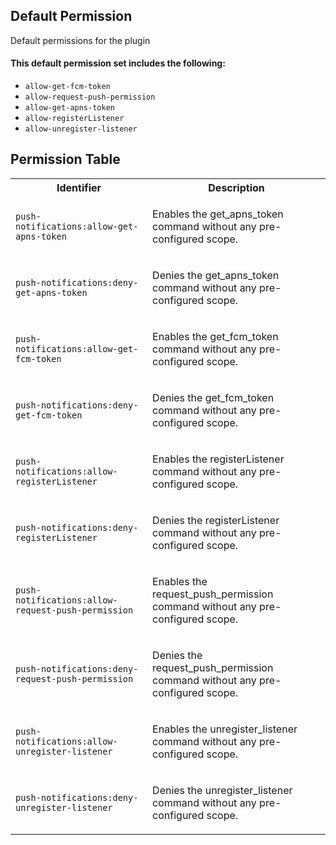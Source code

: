 ## Default Permission

Default permissions for the plugin

#### This default permission set includes the following:

- `allow-get-fcm-token`
- `allow-request-push-permission`
- `allow-get-apns-token`
- `allow-registerListener`
- `allow-unregister-listener`

## Permission Table

<table>
<tr>
<th>Identifier</th>
<th>Description</th>
</tr>


<tr>
<td>

`push-notifications:allow-get-apns-token`

</td>
<td>

Enables the get_apns_token command without any pre-configured scope.

</td>
</tr>

<tr>
<td>

`push-notifications:deny-get-apns-token`

</td>
<td>

Denies the get_apns_token command without any pre-configured scope.

</td>
</tr>

<tr>
<td>

`push-notifications:allow-get-fcm-token`

</td>
<td>

Enables the get_fcm_token command without any pre-configured scope.

</td>
</tr>

<tr>
<td>

`push-notifications:deny-get-fcm-token`

</td>
<td>

Denies the get_fcm_token command without any pre-configured scope.

</td>
</tr>

<tr>
<td>

`push-notifications:allow-registerListener`

</td>
<td>

Enables the registerListener command without any pre-configured scope.

</td>
</tr>

<tr>
<td>

`push-notifications:deny-registerListener`

</td>
<td>

Denies the registerListener command without any pre-configured scope.

</td>
</tr>

<tr>
<td>

`push-notifications:allow-request-push-permission`

</td>
<td>

Enables the request_push_permission command without any pre-configured scope.

</td>
</tr>

<tr>
<td>

`push-notifications:deny-request-push-permission`

</td>
<td>

Denies the request_push_permission command without any pre-configured scope.

</td>
</tr>

<tr>
<td>

`push-notifications:allow-unregister-listener`

</td>
<td>

Enables the unregister_listener command without any pre-configured scope.

</td>
</tr>

<tr>
<td>

`push-notifications:deny-unregister-listener`

</td>
<td>

Denies the unregister_listener command without any pre-configured scope.

</td>
</tr>
</table>
